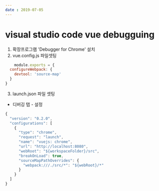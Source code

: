 ```yaml
---
date : 2019-07-05
---
```


# visual studio code vue debugguing

1. 확장프로그램 'Debugger for Chrome' 설치
2. vue.config.js 파일셋팅

```js
    module.exports = {
  configureWebpack: {
    devtool: 'source-map'
  }
}
```

3. launch.json 파일 셋팅

- 디버깅 탭 - 설정

```js
{
  "version": "0.2.0",
  "configurations": [
    {
      "type": "chrome",
      "request": "launch",
      "name": "vuejs: chrome",
      "url": "http://localhost:8080",
      "webRoot": "${workspaceFolder}/src",
      "breakOnLoad": true,
      "sourceMapPathOverrides": {
        "webpack:///./src/*": "${webRoot}/*"
      }
    }
  ]
}
```